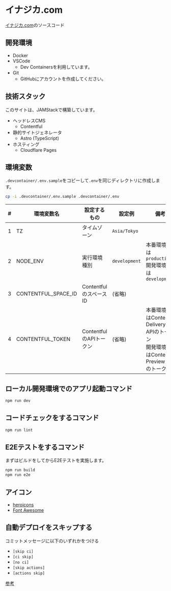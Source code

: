 # イナジカ.com
[イナジカ.com](https://inajika.com)のソースコード

## 開発環境
- Docker
- VSCode
  - Dev Containersを利用しています。
- Git
  - GitHubにアカウントを作成してください。

## 技術スタック
このサイトは、JAMStackで構築しています。
- ヘッドレスCMS
  - Contentful
- 静的サイトジェネレータ
  - Astro (TypeScript)
- ホスティング
  - Cloudflare Pages

## 環境変数
`.devcontainer/.env.sample`をコピーして`.env`を同じディレクトリに作成します。

```bash
cp -i .devcontainer/.env.sample .devcontainer/.env
```

|#|環境変数名|設定するもの|設定例|備考|
|:---:|----|----|----|----|
|1|TZ|タイムゾーン|`Asia/Tokyo`||
|2|NODE_ENV|実行環境種別|`development`|本番環境では`production`<br>開発環境では`development`|
|3|CONTENTFUL_SPACE_ID|ContentfulのスペースID|(省略)||
|4|CONTENTFUL_TOKEN|ContentfulのAPIトークン|(省略)|本番環境ではContent Delivery APIのトークン<br>開発環境ではContent Preview APIのトークン|

## ローカル開発環境でのアプリ起動コマンド
```bash
npm run dev
```

## コードチェックをするコマンド
```bash
npm run lint
```

## E2Eテストをするコマンド
まずはビルドをしてからE2Eテストを実施します。
```bash
npm run build
npm run e2e
```

## アイコン
- [heroicons](https://github.com/tailwindlabs/heroicons)
- [Font Awesome](https://fontawesome.com/)

## 自動デプロイをスキップする
コミットメッセージに以下のいずれかをつける
- `[skip ci]`
- `[ci skip]`
- `[no ci]`
- `[skip actions]`
- `[actions skip]`

[参考](https://docs.github.com/ja/actions/managing-workflow-runs-and-deployments/managing-workflow-runs/skipping-workflow-runs)
